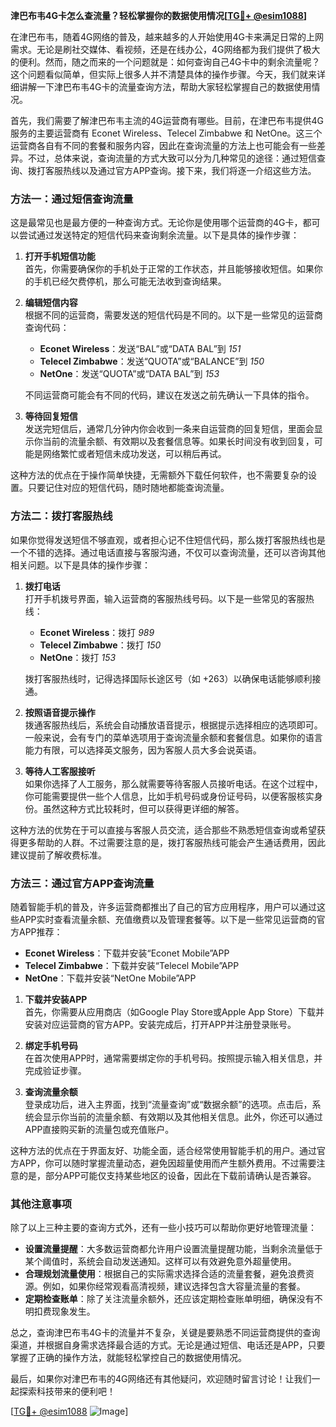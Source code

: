 **津巴布韦4G卡怎么查流量？轻松掌握你的数据使用情况[[TG💪+ @esim1088](https://t.me/s/esim1088)]**

在津巴布韦，随着4G网络的普及，越来越多的人开始使用4G卡来满足日常的上网需求。无论是刷社交媒体、看视频，还是在线办公，4G网络都为我们提供了极大的便利。然而，随之而来的一个问题就是：如何查询自己4G卡中的剩余流量呢？这个问题看似简单，但实际上很多人并不清楚具体的操作步骤。今天，我们就来详细讲解一下津巴布韦4G卡的流量查询方法，帮助大家轻松掌握自己的数据使用情况。

首先，我们需要了解津巴布韦主流的4G运营商有哪些。目前，在津巴布韦提供4G服务的主要运营商有 Econet Wireless、Telecel Zimbabwe 和 NetOne。这三个运营商各自有不同的套餐和服务内容，因此在查询流量的方法上也可能会有一些差异。不过，总体来说，查询流量的方式大致可以分为几种常见的途径：通过短信查询、拨打客服热线以及通过官方APP查询。接下来，我们将逐一介绍这些方法。

### 方法一：通过短信查询流量

这是最常见也是最方便的一种查询方式。无论你是使用哪个运营商的4G卡，都可以尝试通过发送特定的短信代码来查询剩余流量。以下是具体的操作步骤：

1. **打开手机短信功能**  
   首先，你需要确保你的手机处于正常的工作状态，并且能够接收短信。如果你的手机已经欠费停机，那么可能无法收到查询结果。

2. **编辑短信内容**  
   根据不同的运营商，需要发送的短信代码是不同的。以下是一些常见的运营商查询代码：
   - **Econet Wireless**：发送“BAL”或“DATA BAL”到 *151*  
   - **Telecel Zimbabwe**：发送“QUOTA”或“BALANCE”到 *150*  
   - **NetOne**：发送“QUOTA”或“DATA BAL”到 *153*  

   不同运营商可能会有不同的代码，建议在发送之前先确认一下具体的指令。

3. **等待回复短信**  
   发送完短信后，通常几分钟内你会收到一条来自运营商的回复短信，里面会显示你当前的流量余额、有效期以及套餐信息等。如果长时间没有收到回复，可能是网络繁忙或者短信未成功发送，可以稍后再试。

这种方法的优点在于操作简单快捷，无需额外下载任何软件，也不需要复杂的设置。只要记住对应的短信代码，随时随地都能查询流量。

### 方法二：拨打客服热线

如果你觉得发送短信不够直观，或者担心记不住短信代码，那么拨打客服热线也是一个不错的选择。通过电话直接与客服沟通，不仅可以查询流量，还可以咨询其他相关问题。以下是具体的操作步骤：

1. **拨打电话**  
   打开手机拨号界面，输入运营商的客服热线号码。以下是一些常见的客服热线：
   - **Econet Wireless**：拨打 *989*  
   - **Telecel Zimbabwe**：拨打 *150*  
   - **NetOne**：拨打 *153*  

   拨打客服热线时，记得选择国际长途区号（如 +263）以确保电话能够顺利接通。

2. **按照语音提示操作**  
   拨通客服热线后，系统会自动播放语音提示，根据提示选择相应的选项即可。一般来说，会有专门的菜单选项用于查询流量余额和套餐信息。如果你的语言能力有限，可以选择英文服务，因为客服人员大多会说英语。

3. **等待人工客服接听**  
   如果你选择了人工服务，那么就需要等待客服人员接听电话。在这个过程中，你可能需要提供一些个人信息，比如手机号码或身份证号码，以便客服核实身份。虽然这种方式比较耗时，但可以获得更详细的解答。

这种方法的优势在于可以直接与客服人员交流，适合那些不熟悉短信查询或希望获得更多帮助的人群。不过需要注意的是，拨打客服热线可能会产生通话费用，因此建议提前了解收费标准。

### 方法三：通过官方APP查询流量

随着智能手机的普及，许多运营商都推出了自己的官方应用程序，用户可以通过这些APP实时查看流量余额、充值缴费以及管理套餐等。以下是一些常见运营商的官方APP推荐：

- **Econet Wireless**：下载并安装“Econet Mobile”APP  
- **Telecel Zimbabwe**：下载并安装“Telecel Mobile”APP  
- **NetOne**：下载并安装“NetOne Mobile”APP  

1. **下载并安装APP**  
   首先，你需要从应用商店（如Google Play Store或Apple App Store）下载并安装对应运营商的官方APP。安装完成后，打开APP并注册登录账号。

2. **绑定手机号码**  
   在首次使用APP时，通常需要绑定你的手机号码。按照提示输入相关信息，并完成验证步骤。

3. **查询流量余额**  
   登录成功后，进入主界面，找到“流量查询”或“数据余额”的选项。点击后，系统会显示你当前的流量余额、有效期以及其他相关信息。此外，你还可以通过APP直接购买新的流量包或充值账户。

这种方法的优点在于界面友好、功能全面，适合经常使用智能手机的用户。通过官方APP，你可以随时掌握流量动态，避免因超量使用而产生额外费用。不过需要注意的是，部分APP可能仅支持某些地区的设备，因此在下载前请确认是否兼容。

### 其他注意事项

除了以上三种主要的查询方式外，还有一些小技巧可以帮助你更好地管理流量：

- **设置流量提醒**：大多数运营商都允许用户设置流量提醒功能，当剩余流量低于某个阈值时，系统会自动发送通知。这样可以有效避免意外超量使用。
- **合理规划流量使用**：根据自己的实际需求选择合适的流量套餐，避免浪费资源。例如，如果你经常观看高清视频，建议选择包含大容量流量的套餐。
- **定期检查账单**：除了关注流量余额外，还应该定期检查账单明细，确保没有不明扣费现象发生。

总之，查询津巴布韦4G卡的流量并不复杂，关键是要熟悉不同运营商提供的查询渠道，并根据自身需求选择最合适的方式。无论是通过短信、电话还是APP，只要掌握了正确的操作方法，就能轻松掌控自己的数据使用情况。

最后，如果你对津巴布韦的4G网络还有其他疑问，欢迎随时留言讨论！让我们一起探索科技带来的便利吧！

[[TG💪+ @esim1088](https://t.me/s/esim1088) ![Image](https://i.postimg.cc/4NQfJmqS/Snipaste-2025-05-13-00-14-12.png)]